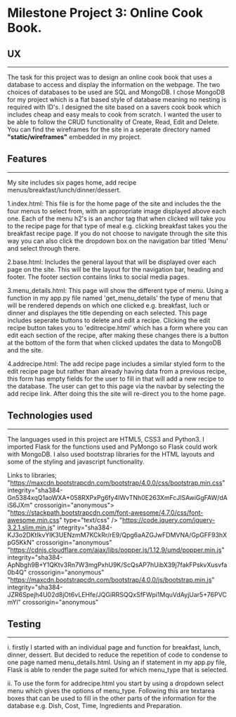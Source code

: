# Milestone Project 3: Online Cook Book.

## UX
_____

The task for this project was to design an online cook book that uses a database to access and display the 
information on the webpage. The two choices of databases to be used are SQL and MongoDB. I chose MongoDB for my
project which is a flat based style of database meaning no nesting is required with ID's. I designed the site
based on a savers cook book which includes cheap and easy meals to cook from scratch. I wanted the user to
be able to follow the CRUD functionality of Create, Read, Edit and Delete. You can find the wireframes for
the site  in a seperate directory named **"static/wireframes"** embedded in my project.

## Features
___________

My site includes six pages home, add recipe menus/breakfast/lunch/dinner/dessert. 

1.index.html: This file is for the home page of the site and includes the the four menus to select from, with 
an appropriate image displayed above each one. Each of the menu h2's is an anchor tag that when clicked will
take you to the recipe page for that type of meal e.g. clicking breakfast takes you the breakfast recipe page.
If you do not choose to navigate through the site this way you can also click the dropdown box on the navigation
bar titled 'Menu' and select through there.

2.base.html: Includes the general layout that will be displayed over each page on the site. This will be the
layout for the navigation bar, heading and footer. The footer section contains links to social media pages.

3.menu_details.html: This page will show the different type of menu. Using a function in my app.py file named
'get_menu_details' the type of menu that will be rendered depends on which one clicked e.g. breakfast, luch or dinner and 
displayes the title depending on each selected. This page includes seperate buttons to delete and edit a recipe.
Clicking the edit recipe button takes you to 'editrecipe.html' which has a form where you can edit each section
of the recipe, after making these changes there is a button at the bottom of the form that when clicked updates
the data to MongoDB and the site.

4.addrecipe.html: The add recipe page includes a similar styled form to the edit recipe page but rather than
already having data from a previous recipe, this form has empty fields for the user to fill in that will add
a new recipe to the database. The user can get to this page via the navbar by selecting the add recipe link.
After doing this the site will re-direct you to the home page.

## Technologies used
______________________

The languages used in this project are HTML5, CSS3 and Python3. I imported Flask for the functions used
and PyMongo so Flask could work with MongoDB. I also used bootstrap libraries for the HTML layouts and some
of the styling and javascript functionality.

Links to libraries;
"https://maxcdn.bootstrapcdn.com/bootstrap/4.0.0/css/bootstrap.min.css" integrity="sha384-Gn5384xqQ1aoWXA+058RXPxPg6fy4IWvTNh0E263XmFcJlSAwiGgFAW/dAiS6JXm" crossorigin="anonymous">
"https://stackpath.bootstrapcdn.com/font-awesome/4.7.0/css/font-awesome.min.css" type="text/css" />
"https://code.jquery.com/jquery-3.2.1.slim.min.js" integrity="sha384-KJ3o2DKtIkvYIK3UENzmM7KCkRr/rE9/Qpg6aAZGJwFDMVNA/GpGFF93hXpG5KkN" crossorigin="anonymous"
"https://cdnjs.cloudflare.com/ajax/libs/popper.js/1.12.9/umd/popper.min.js" integrity="sha384-ApNbgh9B+Y1QKtv3Rn7W3mgPxhU9K/ScQsAP7hUibX39j7fakFPskvXusvfa0b4Q" crossorigin="anonymous"
"https://maxcdn.bootstrapcdn.com/bootstrap/4.0.0/js/bootstrap.min.js" integrity="sha384-JZR6Spejh4U02d8jOt6vLEHfe/JQGiRRSQQxSfFWpi1MquVdAyjUar5+76PVCmYl" crossorigin="anonymous"

## Testing
___________

i. firstly I started with an individual page and function for breakfast, lunch, dinner, dessert. But decided to reduce
the repetition of code to condense to one page named menu_details.html. Using an if statement in my app.py file, Flask
is able to render the page suited for which menu_type that is selected.

ii. To use the form for addrecipe.html you start by using a dropdown select menu which gives the options of menu_type.
Following this are textarea boxes that can be used to fill in the other parts of the information for the database e.g.
Dish, Cost, Time, Ingredients and Preparation. 


